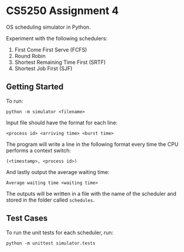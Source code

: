 # CS5250 Assignment 4

OS scheduling simulator in Python.

Experiment with the following schedulers:

1. First Come First Serve (FCFS)
2. Round Robin
3. Shortest Remaining Time First (SRTF)
4. Shortest Job First (SJF)

## Getting Started

To run:

`python -m simulator <filename>`

Input file should have the format for each line:

`<process id> <arriving time> <burst time>`

The program will write a line in the following format every time the CPU
performs a context switch:

`(<timestamp>, <process id>)`

And lastly output the average waiting time:

`Average waiting time <waiting time>`

The outputs will be written in a file with the name of the scheduler and stored
in the folder called `schedules`.

## Test Cases

To run the unit tests for each scheduler, run:

`python -m unittest simulator.tests`
